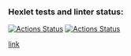 ### Hexlet tests and linter status:
[![Actions Status](https://github.com/Bkorob/python-project-83/actions/workflows/hexlet-check.yml/badge.svg)](https://github.com/Bkorob/python-project-83/actions)
[![Actions Status](https://github.com/Bkorob/python-project-83/actions/workflows/make-check.yml/badge.svg)](https://github.com/Bkorob/python-project-83/actions)


[link](https://python-project-83-mqhf.onrender.com/)
